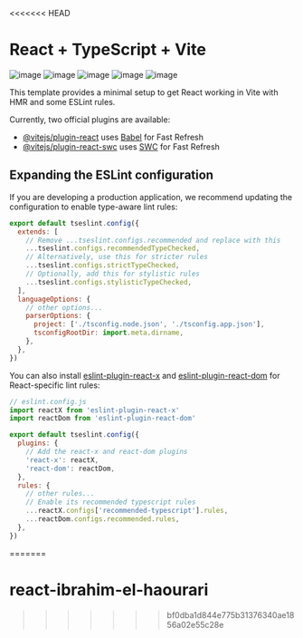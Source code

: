 <<<<<<< HEAD
# React + TypeScript + Vite

![image](https://github.com/user-attachments/assets/9a105f0e-8089-419f-bdba-278f64d5e6bf)
![image](https://github.com/user-attachments/assets/39f77ac0-9499-4fa0-8ea9-72cccc761fca)
![image](https://github.com/user-attachments/assets/b7b09671-362f-4822-b611-8d7111da56b8)
![image](https://github.com/user-attachments/assets/f9a0f3ef-f347-4570-b071-8c6c52f8d1a3)
![image](https://github.com/user-attachments/assets/9f9436b6-475b-4538-a333-4919a9f9804f)

This template provides a minimal setup to get React working in Vite with HMR and some ESLint rules.

Currently, two official plugins are available:

- [@vitejs/plugin-react](https://github.com/vitejs/vite-plugin-react/blob/main/packages/plugin-react) uses [Babel](https://babeljs.io/) for Fast Refresh
- [@vitejs/plugin-react-swc](https://github.com/vitejs/vite-plugin-react/blob/main/packages/plugin-react-swc) uses [SWC](https://swc.rs/) for Fast Refresh

## Expanding the ESLint configuration

If you are developing a production application, we recommend updating the configuration to enable type-aware lint rules:

```js
export default tseslint.config({
  extends: [
    // Remove ...tseslint.configs.recommended and replace with this
    ...tseslint.configs.recommendedTypeChecked,
    // Alternatively, use this for stricter rules
    ...tseslint.configs.strictTypeChecked,
    // Optionally, add this for stylistic rules
    ...tseslint.configs.stylisticTypeChecked,
  ],
  languageOptions: {
    // other options...
    parserOptions: {
      project: ['./tsconfig.node.json', './tsconfig.app.json'],
      tsconfigRootDir: import.meta.dirname,
    },
  },
})
```

You can also install [eslint-plugin-react-x](https://github.com/Rel1cx/eslint-react/tree/main/packages/plugins/eslint-plugin-react-x) and [eslint-plugin-react-dom](https://github.com/Rel1cx/eslint-react/tree/main/packages/plugins/eslint-plugin-react-dom) for React-specific lint rules:

```js
// eslint.config.js
import reactX from 'eslint-plugin-react-x'
import reactDom from 'eslint-plugin-react-dom'

export default tseslint.config({
  plugins: {
    // Add the react-x and react-dom plugins
    'react-x': reactX,
    'react-dom': reactDom,
  },
  rules: {
    // other rules...
    // Enable its recommended typescript rules
    ...reactX.configs['recommended-typescript'].rules,
    ...reactDom.configs.recommended.rules,
  },
})
```
=======
# react-ibrahim-el-haourari
>>>>>>> bf0dba1d844e775b31376340ae1856a02e55c28e
